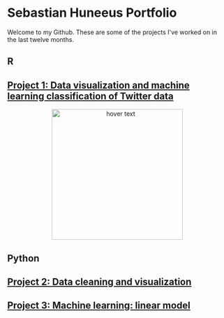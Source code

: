 # Sebastian Huneeus Portfolio

Welcome to my Github. These are some of the projects I've worked on in the last twelve months. 

## R

## [Project 1: Data visualization and machine learning classification of Twitter data](https://github.com/shuneeus/text_mining/blob/master/README.md) 

<p align="center">
  <img src="https://images.tandf.co.uk/common/jackets/agentjpg/978100301/9781003010623.jpg" width="300" title="hover text">
</p>


## Python

## [Project 2: Data cleaning and visualization](https://github.com/shuneeus/python-projects/blob/main/Data_analysis_IME_Members(1).ipynb)

## [Project 3: Machine learning: linear model](https://github.com/shuneeus/python-projects/blob/main/regresiones_plebiscito(1).ipynb)



